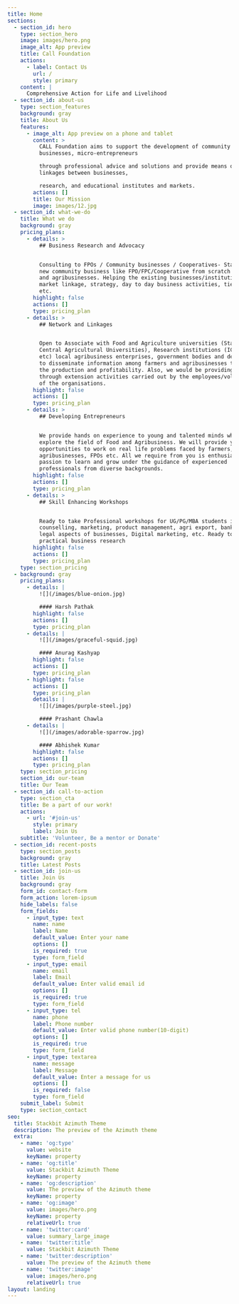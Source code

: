 ```yaml
---
title: Home
sections:
  - section_id: hero
    type: section_hero
    image: images/hero.png
    image_alt: App preview
    title: Call Foundation
    actions:
      - label: Contact Us
        url: /
        style: primary
    content: |
      Comprehensive Action for Life and Livelihood
  - section_id: about-us
    type: section_features
    background: gray
    title: About Us
    features:
      - image_alt: App preview on a phone and tablet
        content: >
          CALL Foundation aims to support the development of community
          businesses, micro-entrepreneurs

          through professional advice and solutions and provide means of
          linkages between businesses,

          research, and educational institutes and markets.
        actions: []
        title: Our Mission
        image: images/12.jpg
  - section_id: what-we-do
    title: What we do
    background: gray
    pricing_plans:
      - details: >
          ## Business Research and Advocacy


          Consulting to FPOs / Community businesses / Cooperatives- Starting a
          new community business like FPO/FPC/Cooperative from scratch in rural
          and agribusinesses. Helping the existing businesses/institutions in
          market linkage, strategy, day to day business activities, tie-ups,
          etc.
        highlight: false
        actions: []
        type: pricing_plan
      - details: >
          ## Network and Linkages


          Open to Associate with Food and Agriculture universities (State and
          Central Agricultural Universities), Research institutions (ICAR,CGIAR,
          etc) local agribusiness enterprises, government bodies and departments
          to disseminate information among farmers and agribusinesses to raise
          the production and profitability. Also, we would be providing support
          through extension activities carried out by the employees/volunteers
          of the organisations.
        highlight: false
        actions: []
        type: pricing_plan
      - details: >
          ## Developing Entrepreneurs


          We provide hands on experience to young and talented minds who want to
          explore the field of Food and Agribusiness. We will provide you with
          opportunities to work on real life problems faced by farmers,
          agribusinesses, FPOs etc. All we require from you is enthusiasm and
          passion to learn and grow under the guidance of experienced
          professionals from diverse backgrounds.
        highlight: false
        actions: []
        type: pricing_plan
      - details: >
          ## Skill Enhancing Workshops


          Ready to take Professional workshops for UG/PG/MBA students in career
          counselling, marketing, product management, agri export, banking,
          legal aspects of businesses, Digital marketing, etc. Ready to do
          practical business research
        highlight: false
        actions: []
        type: pricing_plan
    type: section_pricing
  - background: gray
    pricing_plans:
      - details: |
          ![](/images/blue-onion.jpg)

          #### Harsh Pathak
        highlight: false
        actions: []
        type: pricing_plan
      - details: |
          ![](/images/graceful-squid.jpg)

          #### Anurag Kashyap
        highlight: false
        actions: []
        type: pricing_plan
      - highlight: false
        actions: []
        type: pricing_plan
        details: |
          ![](/images/purple-steel.jpg)

          #### Prashant Chawla
      - details: |
          ![](/images/adorable-sparrow.jpg)

          #### Abhishek Kumar
        highlight: false
        actions: []
        type: pricing_plan
    type: section_pricing
    section_id: our-team
    title: Our Team
  - section_id: call-to-action
    type: section_cta
    title: Be a part of our work!
    actions:
      - url: '#join-us'
        style: primary
        label: Join Us
    subtitle: 'Volunteer, Be a mentor or Donate'
  - section_id: recent-posts
    type: section_posts
    background: gray
    title: Latest Posts
  - section_id: join-us
    title: Join Us
    background: gray
    form_id: contact-form
    form_action: lorem-ipsum
    hide_labels: false
    form_fields:
      - input_type: text
        name: name
        label: Name
        default_value: Enter your name
        options: []
        is_required: true
        type: form_field
      - input_type: email
        name: email
        label: Email
        default_value: Enter valid email id
        options: []
        is_required: true
        type: form_field
      - input_type: tel
        name: phone
        label: Phone number
        default_value: Enter valid phone number(10-digit)
        options: []
        is_required: true
        type: form_field
      - input_type: textarea
        name: message
        label: Message
        default_value: Enter a message for us
        options: []
        is_required: false
        type: form_field
    submit_label: Submit
    type: section_contact
seo:
  title: Stackbit Azimuth Theme
  description: The preview of the Azimuth theme
  extra:
    - name: 'og:type'
      value: website
      keyName: property
    - name: 'og:title'
      value: Stackbit Azimuth Theme
      keyName: property
    - name: 'og:description'
      value: The preview of the Azimuth theme
      keyName: property
    - name: 'og:image'
      value: images/hero.png
      keyName: property
      relativeUrl: true
    - name: 'twitter:card'
      value: summary_large_image
    - name: 'twitter:title'
      value: Stackbit Azimuth Theme
    - name: 'twitter:description'
      value: The preview of the Azimuth theme
    - name: 'twitter:image'
      value: images/hero.png
      relativeUrl: true
layout: landing
---
```

